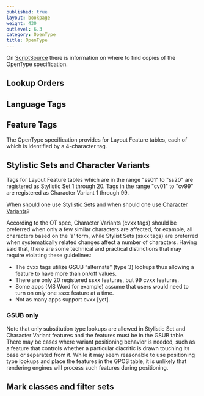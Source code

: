 ```yaml
---
published: true
layout: bookpage
weight: 430
outlevel: 6.3
category: OpenType
title: OpenType
---
```

On [ScriptSource][OTinfo on SS] there is information on where to find copies of the OpenType specification.

## Lookup Orders

## Language Tags

## Feature Tags

The OpenType specification provides for Layout Feature tables, each of which is identified by a 4-character tag.

## Stylistic Sets and Character Variants

Tags for Layout Feature tables which are in the range "ss01" to "ss20" are registered as Stylistic Set 1 through 20. Tags in the range "cv01" to "cv99" are registered as Character Variant 1 through 99.

When should one use [Stylistic Sets] and when should one use [Character Variants]?

According to the OT spec, Character Variants (cvxx tags) should be preferred when only a few similar characters are affected, for example, all characters based on the ‘a’ form, while Stylist Sets (ssxx tags) are preferred when systematically related changes affect a number of characters. Having said that, there are some technical and practical distinctions that may require violating these guidelines:

- The cvxx tags utilize GSUB “alternate” (type 3) lookups thus allowing a feature to have more than on/off values.
- There are only 20 registered ssxx features, but 99 cvxx features.
- Some apps (MS Word for example) assume that users would need to turn on only one ssxx feature at a time.
- Not as many apps support cvxx [yet].

### GSUB only

Note that only substitution type lookups are allowed in Stylistic Set and Character Variant features and the features must be in the GSUB table. There may be cases where variant positioning behavior is needed, such as a feature that controls whether a particular diacritic is drawn touching its base or separated from it. While it may seem reasonable to use positioning type lookups and place the features in the GPOS table, it is unlikely that rendering engines will process such features during positioning.

## Mark classes and filter sets

[OTinfo on SS]: http://scriptsource.org/cms/scripts/page.php?item_id=entry_detail&uid=kr5s6gwpdy

[Stylistic Sets]: http://www.microsoft.com/typography/otspec/features_pt.htm#ssxx

[Character Variants]: http://www.microsoft.com/typography/otspec/features_ae.htm#cv01-cv99
